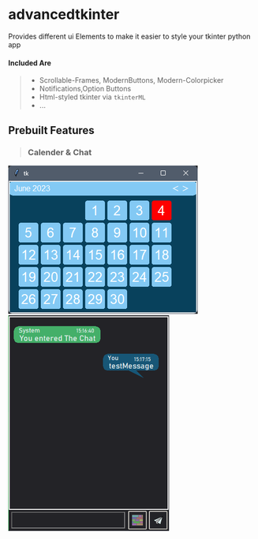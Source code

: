 # advancedtkinter
Provides different ui Elements to make it easier to style your tkinter python app
#### Included Are
> * Scrollable-Frames, ModernButtons, Modern-Colorpicker
> * Notifications,Option Buttons
> * Html-styled tkinter via ``tkinterML``
> * ...


## Prebuilt Features 

> ### Calender & Chat
 ![Calender Example](demos/preview_images/calender.png "Calender")
 ![Chat Example](demos/preview_images/chat.png "Chat")






